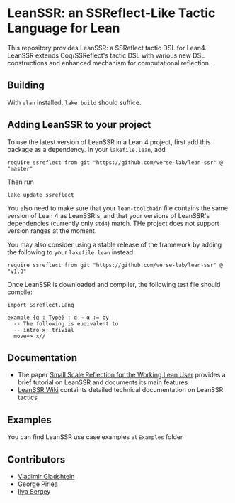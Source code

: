 # LeanSSR: an SSReflect-Like Tactic Language for Lean

This repository provides LeanSSR: a SSReflect tactic DSL for Lean4. LeanSSR extends Coq/SSReflect's tactic DSL with various new DSL constructions and enhanced mechanism for computational reflection.

## Building 

With `elan` installed, `lake build` should suffice.

## Adding LeanSSR to your project

To use the latest version of LeanSSR in a Lean 4 project, first add this package as a dependency. In your `lakefile.lean`, add

```lean
require ssreflect from git "https://github.com/verse-lab/lean-ssr" @ "master"
```

Then run 

```
lake update ssreflect
```

You also need to make sure that your `lean-toolchain` file contains the same version of Lean 4 as LeanSSR's, and that your versions of LeanSSR's dependencies (currently only `std4`) match. THe project does not support version ranges at the moment.

You may also consider using a stable release of the framework by adding the following to your `lakefile.lean` instead:

```lean
require ssreflect from git "https://github.com/verse-lab/lean-ssr" @ "v1.0"
```

Once LeanSSR is downloaded and compiler, the following test file should compile:

```lean
import Ssreflect.Lang

example {α : Type} : α → α := by
  -- The following is euqivalent to 
  -- intro x; trivial
  move=> x//
```

## Documentation

* The paper [Small Scale Reflection for the Working Lean User](https://arxiv.org/abs/2403.12733) provides a brief tutorial on LeanSSR and documents its main features
* [LeanSSR Wiki](https://github.com/verse-lab/lean-ssr/wiki) containts detailed technical documentation on LeanSSR tactics

## Examples

You can find LeanSSR use case examples at `Examples` folder

## Contributors

* [Vladimir Gladshtein](https://volodeyka.github.io/)
* [George Pîrlea](https://pirlea.net/)
* [Ilya Sergey](https://ilyasergey.net/)

